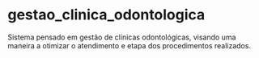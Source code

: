 # gestao_clinica_odontologica
Sistema pensado em gestão de clínicas odontológicas, visando uma maneira a otimizar o atendimento e etapa dos procedimentos realizados.
